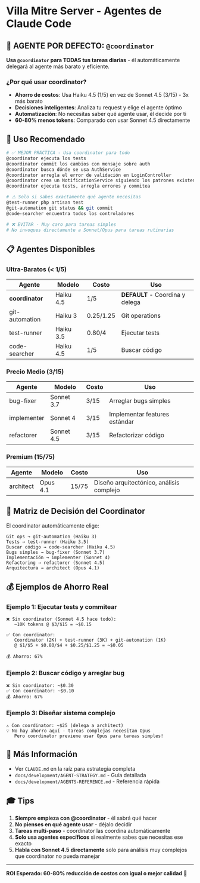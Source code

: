 # Villa Mitre Server - Agentes de Claude Code

## 🎯 AGENTE POR DEFECTO: `@coordinator`

**Usa `@coordinator` para TODAS tus tareas diarias** - él automáticamente delegará al agente más barato y eficiente.

### ¿Por qué usar coordinator?

- **Ahorro de costos**: Usa Haiku 4.5 ($1/$5) en vez de Sonnet 4.5 ($3/$15) - 3x más barato
- **Decisiones inteligentes**: Analiza tu request y elige el agente óptimo
- **Automatización**: No necesitas saber qué agente usar, él decide por ti
- **60-80% menos tokens**: Comparado con usar Sonnet 4.5 directamente

## 🚀 Uso Recomendado

```bash
# ✅ MEJOR PRÁCTICA - Usa coordinator para todo
@coordinator ejecuta los tests
@coordinator commit los cambios con mensaje sobre auth
@coordinator busca dónde se usa AuthService
@coordinator arregla el error de validación en LoginController
@coordinator crea un NotificationService siguiendo los patrones existentes
@coordinator ejecuta tests, arregla errores y commitea

# ⚠️ Solo si sabes exactamente qué agente necesitas
@test-runner php artisan test
@git-automation git status && git commit
@code-searcher encuentra todos los controladores

# ❌ EVITAR - Muy caro para tareas simples
# No invoques directamente a Sonnet/Opus para tareas rutinarias
```

## 📋 Agentes Disponibles

### Ultra-Baratos (< $1/$5)

| Agente | Modelo | Costo | Uso |
|--------|--------|-------|-----|
| **coordinator** | Haiku 4.5 | $1/$5 | **DEFAULT** - Coordina y delega |
| git-automation | Haiku 3 | $0.25/$1.25 | Git operations |
| test-runner | Haiku 3.5 | $0.80/$4 | Ejecutar tests |
| code-searcher | Haiku 4.5 | $1/$5 | Buscar código |

### Precio Medio ($3/$15)

| Agente | Modelo | Costo | Uso |
|--------|--------|-------|-----|
| bug-fixer | Sonnet 3.7 | $3/$15 | Arreglar bugs simples |
| implementer | Sonnet 4 | $3/$15 | Implementar features estándar |
| refactorer | Sonnet 4.5 | $3/$15 | Refactorizar código |

### Premium ($15/$75)

| Agente | Modelo | Costo | Uso |
|--------|--------|-------|-----|
| architect | Opus 4.1 | $15/$75 | Diseño arquitectónico, análisis complejo |

## 🎯 Matriz de Decisión del Coordinator

El coordinator automáticamente elige:

```
Git ops → git-automation (Haiku 3)
Tests → test-runner (Haiku 3.5)
Buscar código → code-searcher (Haiku 4.5)
Bugs simples → bug-fixer (Sonnet 3.7)
Implementación → implementer (Sonnet 4)
Refactoring → refactorer (Sonnet 4.5)
Arquitectura → architect (Opus 4.1)
```

## 💰 Ejemplos de Ahorro Real

### Ejemplo 1: Ejecutar tests y commitear
```
❌ Sin coordinator (Sonnet 4.5 hace todo):
   ~10K tokens @ $3/$15 = ~$0.15

✅ Con coordinator:
   Coordinator (2K) + test-runner (3K) + git-automation (1K)
   @ $1/$5 + $0.80/$4 + $0.25/$1.25 = ~$0.05

💰 Ahorro: 67%
```

### Ejemplo 2: Buscar código y arreglar bug
```
❌ Sin coordinator: ~$0.30
✅ Con coordinator: ~$0.10
💰 Ahorro: 67%
```

### Ejemplo 3: Diseñar sistema complejo
```
⚠️ Con coordinator: ~$25 (delega a architect)
💡 No hay ahorro aquí - tareas complejas necesitan Opus
   Pero coordinator previene usar Opus para tareas simples!
```

## 📖 Más Información

- Ver `CLAUDE.md` en la raíz para estrategia completa
- `docs/development/AGENT-STRATEGY.md` - Guía detallada
- `docs/development/AGENTS-REFERENCE.md` - Referencia rápida

## 🎓 Tips

1. **Siempre empieza con @coordinator** - él sabrá qué hacer
2. **No pienses en qué agente usar** - déjalo decidir
3. **Tareas multi-paso** - coordinator las coordina automáticamente
4. **Solo usa agentes específicos** si realmente sabes que necesitas ese exacto
5. **Habla con Sonnet 4.5 directamente** solo para análisis muy complejos que coordinator no pueda manejar

---

**ROI Esperado: 60-80% reducción de costos con igual o mejor calidad** 🚀
